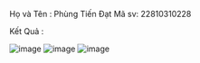 Họ và Tên : Phùng Tiến Đạt
Mã sv: 22810310228

Kết Quả :

![image](https://github.com/user-attachments/assets/8c2d5011-2438-4859-ba1c-a3f728a3d165)
![image](https://github.com/user-attachments/assets/13fc9ffc-de1f-47c3-823f-39be1f456702)
![image](https://github.com/user-attachments/assets/f7371c4b-1799-4f38-808e-463f872834fd)

